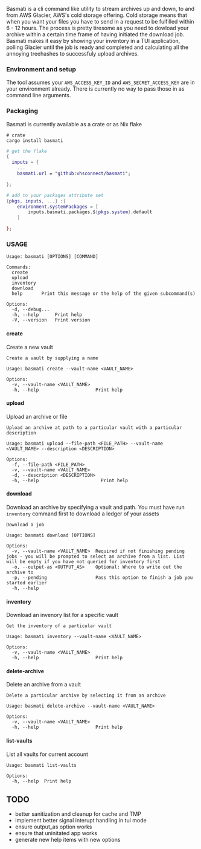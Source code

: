 Basmati is a cli command like utility to stream archives up and down, to and from AWS Glacier, AWS's cold storage offering. Cold storage means that when you want your files you have to send in a request to be fulfilled within 6 - 12 hours. The process is pretty tiresome as you need to dowload your archive within a certain time frame of having initiated the download job. Basmati makes it easy by showing your inventory in a TUI application, polling Glacier until the job is ready and completed and calculating all the annoying treehashes to successfuly upload archives.

### Environment and setup

The tool assumes your `AWS_ACCESS_KEY_ID` and `AWS_SECRET_ACCESS_KEY` are in your environment already. There is currently no way to pass those in as command line arguments.

### Packaging

Basmati is currently available as a crate or as Nix flake

```
# crate
cargo install basmati
```

```nix
# get the flake
{
  inputs = {
    ...
    basmati.url = "github:vhsconnect/basmati";

};

```

```nix
# add to your packages attribute set
{pkgs, inputs, ...} :{
    environment.systemPackages = [
        inputs.basmati.packages.${pkgs.system}.default
    ]

};


```

### USAGE

```
Usage: basmati [OPTIONS] [COMMAND]

Commands:
  create
  upload
  inventory
  download
  help       Print this message or the help of the given subcommand(s)

Options:
  -d, --debug...
  -h, --help      Print help
  -V, --version   Print version

```

#### create

Create a new vault

```
Create a vault by supplying a name

Usage: basmati create --vault-name <VAULT_NAME>

Options:
  -v, --vault-name <VAULT_NAME>  
  -h, --help                     Print help
```

#### upload

Upload an archive or file

```
Upload an archive at path to a particular vault with a particular description

Usage: basmati upload --file-path <FILE_PATH> --vault-name <VAULT_NAME> --description <DESCRIPTION>

Options:
  -f, --file-path <FILE_PATH>      
  -v, --vault-name <VAULT_NAME>    
  -d, --description <DESCRIPTION>  
  -h, --help                       Print help
```

#### download

Download an archive by specifying a vault and path. You must have run `inventory` command first to download a ledger of your assets

```
Download a job

Usage: basmati download [OPTIONS]

Options:
  -v, --vault-name <VAULT_NAME>  Required if not finishing pending jobs - you will be prompted to select an archive from a list. List will be empty if you have not queried for inventory first
  -o, --output-as <OUTPUT_AS>    Optional: Where to write out the archive to
  -p, --pending                  Pass this option to finish a job you started earlier
  -h, --help  

```

#### inventory

Download an invenory list for a specific vault

```
Get the inventory of a particular vault

Usage: basmati inventory --vault-name <VAULT_NAME>

Options:
  -v, --vault-name <VAULT_NAME>  
  -h, --help                     Print help
```

#### delete-archive

Delete an archive from a vault

```
Delete a particular archive by selecting it from an archive

Usage: basmati delete-archive --vault-name <VAULT_NAME>

Options:
  -v, --vault-name <VAULT_NAME>  
  -h, --help                     Print help
```

#### list-vaults

List all vaults for current account

```
Usage: basmati list-vaults

Options:
  -h, --help  Print help
```

## TODO

- better sanitization and cleanup for cache and TMP
- implement better signal interupt handling in tui mode
- ensure output_as option works
- ensure that uninitated app works
- generate new help items with new options


